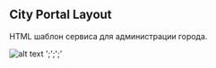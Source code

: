 ## City Portal Layout

HTML шаблон сервиса для администрации города.

![alt text](https://i.imgur.com/5ykdnIx.png)
';';';'